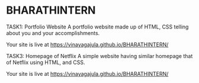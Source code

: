# BHARATHINTERN
TASK1: Portfolio Website A portfolio website made up of HTML, CSS telling about you and your accomplishments. 

Your site is live at https://vinayagajula.github.io/BHARATHINTERN/

 
TASK3: Homepage of Netflix A simple website having similar homepage that of Netflix using HTML, and CSS. 

Your site is live at https://vinayagajula.github.io/BHARATHINTERN/
